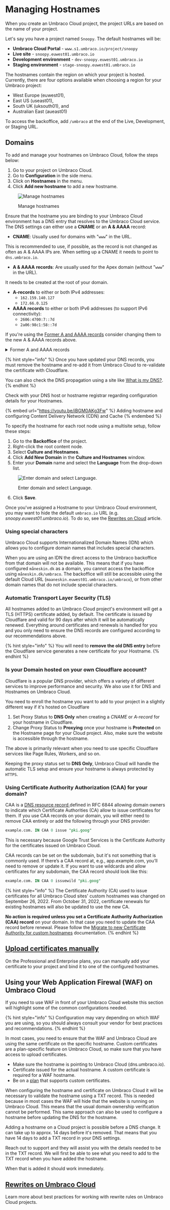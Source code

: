 # Managing Hostnames

When you create an Umbraco Cloud project, the project URLs are based on the name of your project.

Let's say you have a project named `Snoopy`. The default hostnames will be:

* **Umbraco Cloud Portal** - `www.s1.umbraco.io/project/snoopy`
* **Live site** - `snoopy.euwest01.umbraco.io`
* **Development environment** - `dev-snoopy.euwest01.umbraco.io`
* **Staging environment** - `stage-snoopy.euwest01.umbraco.io`

The hostnames contain the region on which your project is hosted. Currently, there are four options available when choosing a region for your Umbraco project:

* West Europe (euwest01),
* East US (useast01),
* South UK (uksouth01), and
* Australian East (aueast01)

To access the backoffice, add `/umbraco` at the end of the Live, Development, or Staging URL.

## Domains

To add and manage your hostnames on Umbraco Cloud, follow the steps below:

1. Go to your project on Umbraco Cloud.
2. Go to **Configuration** in the side menu.
3. Click on **Hostnames** in the menu.
4. Click **Add new hostname** to add a new hostname.

<figure><img src="../../../.gitbook/assets/image (26).png" alt="Manage hostnames"><figcaption><p>Manage hostnames</p></figcaption></figure>

Ensure that the hostname you are binding to your Umbraco Cloud environment has a DNS entry that resolves to the Umbraco Cloud service. The DNS settings can either use a **CNAME** or an **A & AAAA** record:

* **CNAME**: Usually used for domains with "`www`" in the URL.

This is recommended to use, if possible, as the record is not changed as often as A & AAAA IPs are. When setting up a CNAME it needs to point to `dns.umbraco.io`.

* **A & AAAA** **records**: Are usually used for the Apex domain (without "`www`" in the URL).

It needs to be created at the root of your domain.

* **A-records** to either or both IPv4 addresses:
  * `162.159.140.127`
  * `172.66.0.125`
* **AAAA records** to either or both IPv6 addresses (to support IPv6 connectivity):
  * `2606:4700:7::7d`
  * `2a06:98c1:58::7d`

If you're using the [Former A and AAAA records](./#former-a-and-aaaa-records) consider changing them to the new A & AAAA records above.

<details>

<summary>Former A and AAAA records</summary>

The following Records will become obsolete in the future. Refrain from using them.

* A Records
  * `104.19.191.28`
  * `104.19.208.28`
  * `104.17.17.9`
  * `104.17.18.9`
* AAAA Records
  * `2606:4700::6813:bf1c`
  * `2606:4700::6813:d01c`
  * `2606:4700::6811:1209`
  * `2606:4700::6811:1109`

</details>

{% hint style="info" %}
Once you have updated your DNS records, you must remove the hostname and re-add it from Umbraco Cloud to re-validate the certificate with Cloudflare.

You can also check the DNS propagation using a site like [What is my DNS?](https://www.whatsmydns.net/).
{% endhint %}

Check with your DNS host or hostname registrar regarding configuration details for your Hostnames.

{% embed url="https://youtu.be/iBGM0AKg3Fw" %}
Adding hostname and configuring Content Delivery Network (CDN) and Cache
{% endembed %}

To specify the hostname for each root node using a multisite setup, follow these steps:

1. Go to the **Backoffice** of the project.
2. Right-click the root content node.
3. Select **Culture and Hostnames**.
4. Click **Add New Domain** in the **Culture and Hostnames** window.
5. Enter your **Domain** name and select the **Language** from the drop-down list.&#x20;

<figure><img src="../../manage-hostnames/images/culture-and-hostnames-v10.png" alt="Enter domain and select Language."><figcaption><p>Enter domain and select Language.</p></figcaption></figure>

6. Click **Save**.

Once you've assigned a Hostname to your Umbraco Cloud environment, you may want to hide the default `umbraco.io` URL (e.g. _snoopy.euwest01.umbraco.io_). To do so, see the [Rewrites on Cloud](rewrites-on-cloud.md#hiding-the-default-umbracoio-url) article.

### Using special characters

Umbraco Cloud supports Internationalized Domain Names (IDN) which allows you to configure domain names that includes special characters.

When you are using an IDN the direct access to the Umbraco backoffice from that domain will not be available. This means that if you have configured `måneskin.dk` as a domain, you cannot access the backoffice using `måneskin.dk/umbraco`. The backoffice will still be accessible using the default Cloud URL (`maaneskin.euwest01.umbraco.io/umbraco`), or from other domain names that do not include special characters.

### Automatic Transport Layer Security (TLS)

All hostnames added to an Umbraco Cloud project's environment will get a TLS (HTTPS) certificate added, by default. The certificate is issued by Cloudflare and valid for 90 days after which it will be automatically renewed. Everything around certificates and renewals is handled for you and you only need to ensure the DNS records are configured according to our recommendations above.

{% hint style="info" %}
You will need to **remove the old DNS entry** before the Cloudflare service generates a new certificate for your Hostname.
{% endhint %}

### Is your Domain hosted on your own Cloudflare account?

Cloudflare is a popular DNS provider, which offers a variety of different services to improve performance and security. We also use it for DNS and Hostnames on Umbraco Cloud.

You need to enroll the hostname you want to add to your project in a slightly different way if it's hosted on Cloudflare

1. Set Proxy Status to **DNS Only** when creating a _CNAME_ or _A-record_ for your hostname in Cloudflare.
2. Change Proxy Status to **Proxying** once your hostname is **Protected** on the Hostname page for your Cloud project. Also, make sure the website is accessible through the hostname.

The above is primarily relevant when you need to use specific Cloudflare services like Page Rules,      Workers, and so on.

Keeping the proxy status set to **DNS Only**, Umbraco Cloud will handle the automatic TLS setup and ensure your hostname is always protected by `HTTPS`.

### Using Certificate Authority Authorization (CAA) for your domain?

CAA is a [DNS resource record ](https://tools.ietf.org/html/rfc6844)defined in RFC 6844 allowing domain owners to indicate which Certificate Authorities (CA) allow to issue certificates for them. If you use CAA records on your domain, you will either need to remove CAA entirely or add the following through your DNS provider:

```sql
example.com. IN CAA 0 issue "pki.goog"
```

This is necessary because Google Trust Services is the Certificate Authority for the certificates issued on Umbraco Cloud.

CAA records can be set on the subdomain, but it's not something that is commonly used. If there’s a CAA record at, e.g., app.example.com, you’ll need to remove or update it. If you want to use wildcards and allow certificates for any subdomain, the CAA record should look like this:

```sql
example.com. IN CAA 0 issuewild "pki.goog"
```

{% hint style="info" %}
The Certificate Authority (CA) used to issue certificates for all Umbraco Cloud sites' custom hostnames was changed on September 26, 2022. From October 31, 2022, certificate renewals for existing hostnames will also be updated to use the new CA.

**No action is required unless you set a Certificate Authority Authorization (CAA) record** on your domain. In that case you need to update the CAA record before renewal. Please follow the [Migrate to new Certificate Authority for custom hostnames](ca-record-migration.md) documentation.
{% endhint %}

## [Upload certificates manually](security-certificates.md)

On the Professional and Enterprise plans, you can manually add your certificate to your project and bind it to one of the configured hostnames.

## Using your Web Application Firewal (WAF) on Umbraco Cloud

If you need to use WAF in front of your Umbraco Cloud website this section will highlight some of the common configurations needed.

{% hint style="info" %}
Configuration may vary depending on which WAF you are using, so you should always consult your vendor for best practices and recommendations.
{% endhint %}

In most cases, you need to ensure that the WAF and Umbraco Cloud are using the same certificate on the specific hostname. Custom certificates are a plan-specific feature on Umbraco Cloud, so make sure that you have access to upload certificates.

* Make sure the hostname is pointing to Umbraco Cloud (dns.umbraco.io).
* Certificate issued for the actual hostname. A custom certificate is required for a WAF hostname.
* Be on a [plan](https://umbraco.com/products/umbraco-cloud/pricing/) that supports custom certificates.

When configuring the hostname and certificate on Umbraco Cloud it will be necessary to validate the hostname using a TXT record. This is needed because in most cases the WAF will hide that the website is running on Umbraco Cloud. This means that the usual domain ownership verification cannot be performed. This same approach can also be used to configure a hostname before updating the DNS for the hostname.

Adding a hostname on a Cloud project is possible before a DNS change. It can take up to approx. 14 days before it's removed. That means that you have 14 days to add a TXT record in your DNS settings.

Reach out to support and they will assist you with the details needed to be in the TXT record. We will first be able to see what you need to add to the TXT record when you have added the hostname.

When that is added it should work immediately.

## [Rewrites on Umbraco Cloud](rewrites-on-cloud.md)

Learn more about best practices for working with rewrite rules on Umbraco Cloud projects.
